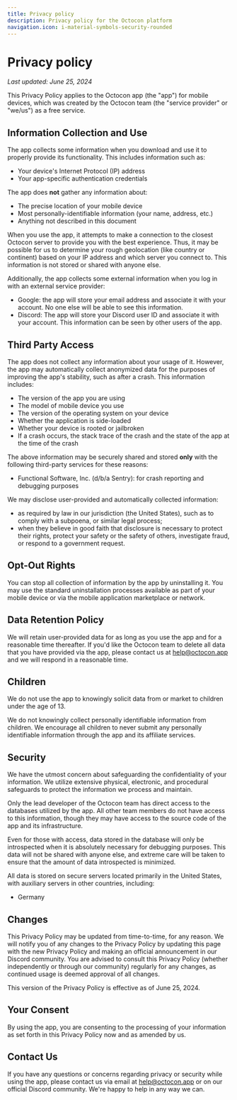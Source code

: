 ```yaml
---
title: Privacy policy
description: Privacy policy for the Octocon platform
navigation.icon: i-material-symbols-security-rounded
---
```


# Privacy policy

*Last updated: June 25, 2024*

This Privacy Policy applies to the Octocon app (the "app") for mobile devices, which was created
by the Octocon team (the "service provider" or "we/us") as a free service.

## Information Collection and Use

The app collects some information when you download and use it to properly provide its functionality.
This includes information such as:
- Your device's Internet Protocol (IP) address
- Your app-specific authentication credentials

The app does **not** gather any information about:
- The precise location of your mobile device
- Most personally-identifiable information (your name, address, etc.)
- Anything not described in this document

When you use the app, it attempts to make a connection to the closest Octocon server to provide you with the best
experience. Thus, it may be possible for us to determine your rough geolocation (like country or continent)
based on your IP address and which server you connect to. This information is not stored or shared with anyone else.

Additionally, the app collects some external information when you log in with an external service provider:
- Google: the app will store your email address and associate it with your account.
No one else will be able to see this information.
- Discord: The app will store your Discord user ID and associate it with your account.
This information can be seen by other users of the app.

## Third Party Access

The app does not collect any information about your usage of it. However, the app may automatically collect
anonymized data for the purposes of improving the app's stability, such as after a crash. This information includes:
- The version of the app you are using
- The model of mobile device you use
- The version of the operating system on your device
- Whether the application is side-loaded
- Whether your device is rooted or jailbroken
- If a crash occurs, the stack trace of the crash and the state of the app at the time of the crash

The above information may be securely shared and stored **only** with the following third-party services for these
reasons:
- Functional Software, Inc. (d/b/a Sentry): for crash reporting and debugging purposes

We may disclose user-provided and automatically collected information:
- as required by law in our jurisdiction (the United States), such as to comply with a subpoena, or similar legal process;
- when they believe in good faith that disclosure is necessary to protect their rights, protect your safety or the safety of others, investigate fraud, or respond to a government request.

## Opt-Out Rights

You can stop all collection of information by the app by uninstalling it. You may use the standard uninstallation processes 
available as part of your mobile device or via the mobile application marketplace or network.

## Data Retention Policy

We will retain user-provided data for as long as you use the app and for a reasonable time thereafter.
If you'd like the Octocon team to delete all data that you have provided via the app, please contact us at help@octocon.app
and we will respond in a reasonable time.

## Children

We do not use the app to knowingly solicit data from or market to children under the age of 13.

We do not knowingly collect personally identifiable information from children. We encourage all children to never
submit any personally identifiable information through the app and its affiliate services.

## Security

We have the utmost concern about safeguarding the confidentiality of your information. We utilize extensive
physical, electronic, and procedural safeguards to protect the information we process and maintain.

Only the lead developer of the Octocon team has direct access to the databases utilized by the app. All other
team members do not have access to this information, though they may have access to the source code of the app
and its infrastructure.

Even for those with access, data stored in the database will only be introspected when it is absolutely
necessary for debugging purposes. This data will not be shared with anyone else, and extreme care will be taken
to ensure that the amount of data introspected is minimized.

All data is stored on secure servers located primarily in the United States, with auxiliary servers in other
countries, including:
- Germany

## Changes

This Privacy Policy may be updated from time-to-time, for any reason. We will notify you of any changes to the Privacy Policy by
updating this page with the new Privacy Policy and making an official announcement in our Discord community. You are
advised to consult this Privacy Policy (whether independently or through our community) regularly for any changes,
as continued usage is deemed approval of all changes.

This version of the Privacy Policy is effective as of June 25, 2024.

## Your Consent

By using the app, you are consenting to the processing of your information as set forth in this Privacy Policy now and
as amended by us.

## Contact Us

If you have any questions or concerns regarding privacy or security while using the app, please contact us
via email at help@octocon.app or on our official Discord community. We're happy to help in any way we can.
